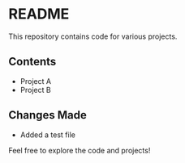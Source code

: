 # README

This repository contains code for various projects.

## Contents
- Project A
- Project B

## Changes Made
- Added a test file

Feel free to explore the code and projects!